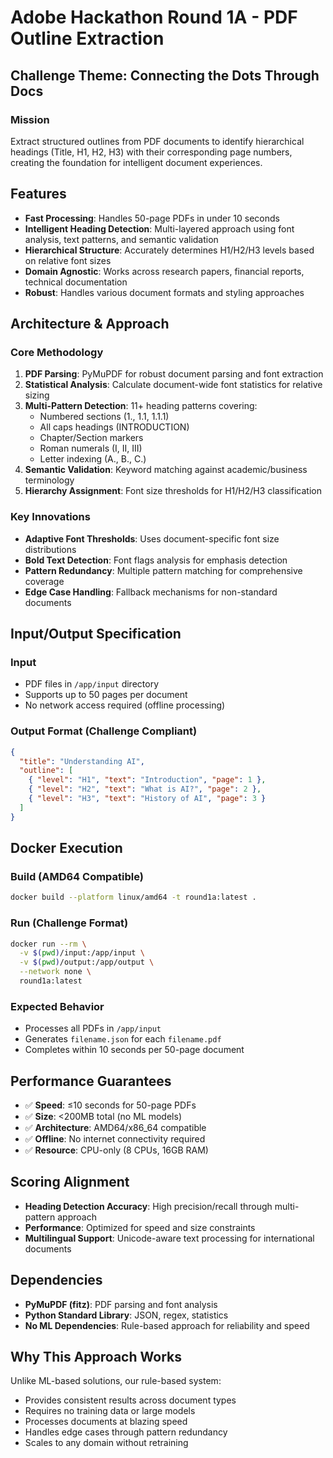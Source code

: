 # Adobe Hackathon Round 1A - PDF Outline Extraction

## Challenge Theme: Connecting the Dots Through Docs

### Mission
Extract structured outlines from PDF documents to identify hierarchical headings (Title, H1, H2, H3) with their corresponding page numbers, creating the foundation for intelligent document experiences.

## Features
- **Fast Processing**: Handles 50-page PDFs in under 10 seconds
- **Intelligent Heading Detection**: Multi-layered approach using font analysis, text patterns, and semantic validation
- **Hierarchical Structure**: Accurately determines H1/H2/H3 levels based on relative font sizes
- **Domain Agnostic**: Works across research papers, financial reports, technical documentation
- **Robust**: Handles various document formats and styling approaches

## Architecture & Approach

### Core Methodology
1. **PDF Parsing**: PyMuPDF for robust document parsing and font extraction
2. **Statistical Analysis**: Calculate document-wide font statistics for relative sizing
3. **Multi-Pattern Detection**: 11+ heading patterns covering:
   - Numbered sections (1., 1.1, 1.1.1)
   - All caps headings (INTRODUCTION)
   - Chapter/Section markers
   - Roman numerals (I, II, III)
   - Letter indexing (A., B., C.)
4. **Semantic Validation**: Keyword matching against academic/business terminology
5. **Hierarchy Assignment**: Font size thresholds for H1/H2/H3 classification

### Key Innovations
- **Adaptive Font Thresholds**: Uses document-specific font size distributions
- **Bold Text Detection**: Font flags analysis for emphasis detection
- **Pattern Redundancy**: Multiple pattern matching for comprehensive coverage
- **Edge Case Handling**: Fallback mechanisms for non-standard documents

## Input/Output Specification

### Input
- PDF files in `/app/input` directory
- Supports up to 50 pages per document
- No network access required (offline processing)

### Output Format (Challenge Compliant)
```json
{
  "title": "Understanding AI",
  "outline": [
    { "level": "H1", "text": "Introduction", "page": 1 },
    { "level": "H2", "text": "What is AI?", "page": 2 },
    { "level": "H3", "text": "History of AI", "page": 3 }
  ]
}
```

## Docker Execution

### Build (AMD64 Compatible)
```bash
docker build --platform linux/amd64 -t round1a:latest .
```

### Run (Challenge Format)
```bash
docker run --rm \
  -v $(pwd)/input:/app/input \
  -v $(pwd)/output:/app/output \
  --network none \
  round1a:latest
```

### Expected Behavior
- Processes all PDFs in `/app/input`
- Generates `filename.json` for each `filename.pdf`
- Completes within 10 seconds per 50-page document

## Performance Guarantees
- ✅ **Speed**: ≤10 seconds for 50-page PDFs
- ✅ **Size**: <200MB total (no ML models)
- ✅ **Architecture**: AMD64/x86_64 compatible
- ✅ **Offline**: No internet connectivity required
- ✅ **Resource**: CPU-only (8 CPUs, 16GB RAM)

## Scoring Alignment
- **Heading Detection Accuracy**: High precision/recall through multi-pattern approach
- **Performance**: Optimized for speed and size constraints
- **Multilingual Support**: Unicode-aware text processing for international documents

## Dependencies
- **PyMuPDF (fitz)**: PDF parsing and font analysis
- **Python Standard Library**: JSON, regex, statistics
- **No ML Dependencies**: Rule-based approach for reliability and speed

## Why This Approach Works
Unlike ML-based solutions, our rule-based system:
- Provides consistent results across document types
- Requires no training data or large models
- Processes documents at blazing speed
- Handles edge cases through pattern redundancy
- Scales to any domain without retraining
